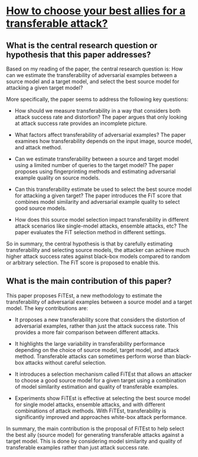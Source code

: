 # [How to choose your best allies for a transferable attack?](https://arxiv.org/abs/2304.02312)

## What is the central research question or hypothesis that this paper addresses?

 Based on my reading of the paper, the central research question is: How can we estimate the transferability of adversarial examples between a source model and a target model, and select the best source model for attacking a given target model?

More specifically, the paper seems to address the following key questions:

- How should we measure transferability in a way that considers both attack success rate and distortion? The paper argues that only looking at attack success rate provides an incomplete picture.

- What factors affect transferability of adversarial examples? The paper examines how transferability depends on the input image, source model, and attack method. 

- Can we estimate transferability between a source and target model using a limited number of queries to the target model? The paper proposes using fingerprinting methods and estimating adversarial example quality on source models.

- Can this transferability estimate be used to select the best source model for attacking a given target? The paper introduces the FiT score that combines model similarity and adversarial example quality to select good source models.

- How does this source model selection impact transferability in different attack scenarios like single-model attacks, ensemble attacks, etc? The paper evaluates the FiT selection method in different settings.

So in summary, the central hypothesis is that by carefully estimating transferability and selecting source models, the attacker can achieve much higher attack success rates against black-box models compared to random or arbitrary selection. The FiT score is proposed to enable this.


## What is the main contribution of this paper?

 This paper proposes FiTEst, a new methodology to estimate the transferability of adversarial examples between a source model and a target model. The key contributions are:

- It proposes a new transferability score that considers the distortion of adversarial examples, rather than just the attack success rate. This provides a more fair comparison between different attacks. 

- It highlights the large variability in transferability performance depending on the choice of source model, target model, and attack method. Transferable attacks can sometimes perform worse than black-box attacks without careful selection.

- It introduces a selection mechanism called FiTEst that allows an attacker to choose a good source model for a given target using a combination of model similarity estimation and quality of transferable examples.

- Experiments show FiTEst is effective at selecting the best source model for single model attacks, ensemble attacks, and with different combinations of attack methods. With FiTEst, transferability is significantly improved and approaches white-box attack performance.

In summary, the main contribution is the proposal of FiTEst to help select the best ally (source model) for generating transferable attacks against a target model. This is done by considering model similarity and quality of transferable examples rather than just attack success rate.
